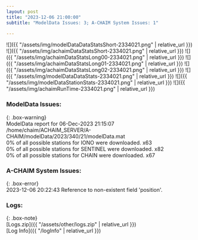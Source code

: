 ```yaml
---
layout: post
title: "2023-12-06 21:00:00"
subtitle: "ModelData Issues: 3; A-CHAIM System Issues: 1"

---
```


![]({{ "/assets/img/modelDataDataStatsShort-2334021.png" | relative_url }})
![]({{ "/assets/img/achaimDataStatsShort-2334021.png" | relative_url }})
![]({{ "/assets/img/achaimDataStatsLong00-2334021.png" | relative_url }})
![]({{ "/assets/img/achaimDataStatsLong01-2334021.png" | relative_url }})
![]({{ "/assets/img/achaimDataStatsLong02-2334021.png" | relative_url }})
![]({{ "/assets/img/modelDataDataStats-2334021.png" | relative_url }})
![]({{ "/assets/img/modelDataStationStats-2334021.png" | relative_url }})
![]({{ "/assets/img/achaimRunTime-2334021.png" | relative_url }})


### ModelData Issues:  
  
{: .box-warning}  
 ModelData report for 06-Dec-2023 21:15:07   
 /home/chaim/ACHAIM_SERVER/A-CHAIM/modelData/2023/340/21/modelData.mat   
 0% of all possible stations for IONO were downloaded. x63   
 0% of all possible stations for SENTINEL were downloaded. x82   
 0% of all possible stations for CHAIN were downloaded. x67   
  
### A-CHAIM System Issues:  
  
{: .box-error}  
2023-12-06 20:22:43 Reference to non-existent field 'position'.  

### Logs:  
  
{: .box-note}  
[Logs.zip]({{ "/assets/other/logs.zip" | relative_url }})  
[Log Info]({{ "/logInfo" | relative_url }})  
